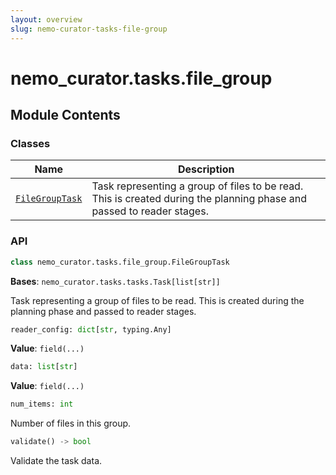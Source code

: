 ```yaml
---
layout: overview
slug: nemo-curator-tasks-file-group
---
```


# nemo_curator.tasks.file_group



## Module Contents

### Classes

| Name | Description |
|------|-------------|
| [`FileGroupTask`](#nemo_curatortasksfile_groupfilegrouptask) | Task representing a group of files to be read. This is created during the planning phase and passed to reader stages. |

### API

```python
class nemo_curator.tasks.file_group.FileGroupTask
```

**Bases**: `nemo_curator.tasks.tasks.Task[list[str]]`

Task representing a group of files to be read.
This is created during the planning phase and passed to reader stages.

```python
reader_config: dict[str, typing.Any]
```

**Value**: `field(...)`


```python
data: list[str]
```

**Value**: `field(...)`


```python
num_items: int
```

Number of files in this group.


```python
validate() -> bool
```

Validate the task data.


